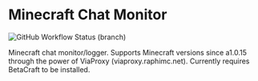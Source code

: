 # Minecraft Chat Monitor

![GitHub Workflow Status (branch)](https://img.shields.io/github/workflow/status/Gaming32/Minecraft-Chat-Monitor/maven/master)

Minecraft chat monitor/logger. Supports Minecraft versions since a1.0.15 through the power of ViaProxy (viaproxy.raphimc.net). Currently requires BetaCraft to be installed.
